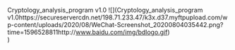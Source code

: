 Cryptology_analysis_program v1.0
![](Cryptology_analysis_program v1.0https://secureservercdn.net/198.71.233.47/k3x.d37.myftpupload.com/wp-content/uploads/2020/08/WeChat-Screenshot_20200804035442.png?time=1596528811http://www.baidu.com/img/bdlogo.gif)  
)  
